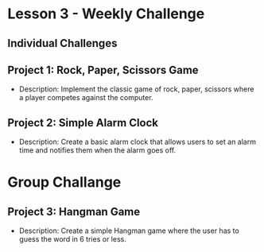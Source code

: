 # Lesson 3 - Weekly Challenge

## Individual Challenges

## Project 1: Rock, Paper, Scissors Game
- Description: Implement the classic game of rock, paper, scissors where a player competes against the computer.

## Project 2: Simple Alarm Clock
- Description: Create a basic alarm clock that allows users to set an alarm time and notifies them when the alarm goes off.

# Group Challange

## Project 3: Hangman Game
- Description: Create a simple Hangman game where the user has to guess the word in 6 tries or less.
